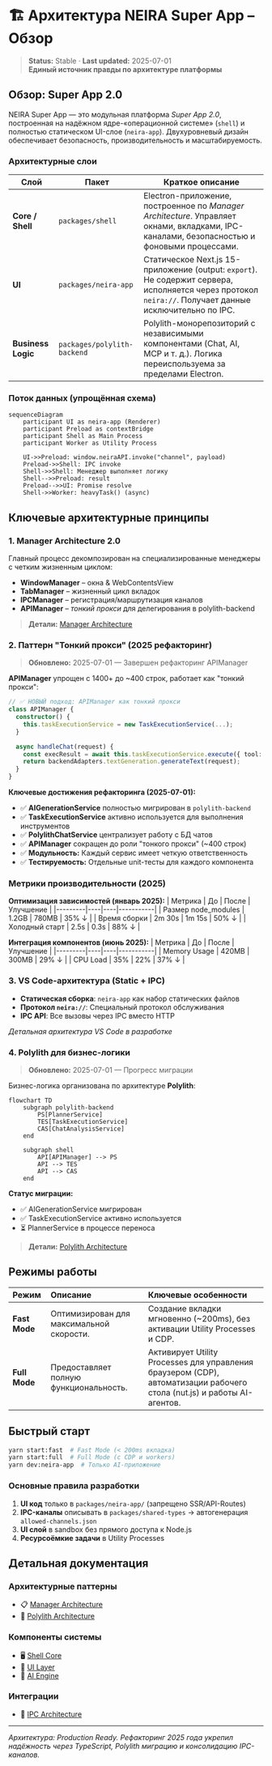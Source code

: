 # 🏗️ Архитектура NEIRA Super App – Обзор

> **Status:** Stable · **Last updated:** 2025-07-01  
> **Единый источник правды по архитектуре платформы**

## Обзор: Super App 2.0

NEIRA Super App — это модульная платформа _Super App 2.0_, построенная на надёжном ядре-«операционной системе» (`shell`) и полностью статическом UI-слое (`neira-app`). Двухуровневый дизайн обеспечивает безопасность, производительность и масштабируемость.

### Архитектурные слои

| Слой               | Пакет                       | Краткое описание                                                                                                                                        |
| ------------------ | --------------------------- | ------------------------------------------------------------------------------------------------------------------------------------------------------- |
| **Core / Shell**   | `packages/shell`            | Electron-приложение, построенное по _Manager Architecture_. Управляет окнами, вкладками, IPC-каналами, безопасностью и фоновыми процессами.             |
| **UI**             | `packages/neira-app`        | Статическое Next.js 15-приложение (output: `export`). Не содержит сервера, исполняется через протокол `neira://`. Получает данные исключительно по IPC. |
| **Business Logic** | `packages/polylith-backend` | Polylith-монорепозиторий с независимыми компонентами (Chat, AI, MCP и т. д.). Логика переиспользуема за пределами Electron.                             |

### Поток данных (упрощённая схема)

```mermaid
sequenceDiagram
    participant UI as neira-app (Renderer)
    participant Preload as contextBridge
    participant Shell as Main Process
    participant Worker as Utility Process

    UI->>Preload: window.neiraAPI.invoke("channel", payload)
    Preload->>Shell: IPC invoke
    Shell->>Shell: Менеджер выполняет логику
    Shell-->>Preload: result
    Preload-->>UI: Promise resolve
    Shell->>Worker: heavyTask() (async)
```

## Ключевые архитектурные принципы

### 1. Manager Architecture 2.0

Главный процесс декомпозирован на специализированные менеджеры с четким жизненным циклом:

- **WindowManager** – окна & WebContentsView
- **TabManager** – жизненный цикл вкладок
- **IPCManager** – регистрация/маршрутизация каналов
- **APIManager** – _тонкий прокси_ для делегирования в polylith-backend

> **Детали:** [Manager Architecture](/03-core-concepts/1-architecture-patterns/04-manager-architecture)

### 2. Паттерн "Тонкий прокси" (2025 рефакторинг)

> **Обновлено:** 2025-07-01 — Завершен рефакторинг APIManager

**APIManager** упрощен с 1400+ до ~400 строк, работает как "тонкий прокси":

```typescript
// ✅ НОВЫЙ подход: APIManager как тонкий прокси
class APIManager {
  constructor() {
    this.taskExecutionService = new TaskExecutionService(...);
  }

  async handleChat(request) {
    const execResult = await this.taskExecutionService.execute({ tool: toolName, params: args });
    return backendAdapters.textGeneration.generateText(request);
  }
}
```

**Ключевые достижения рефакторинга (2025-07-01):**

- ✅ **AIGenerationService** полностью мигрирован в `polylith-backend`
- ✅ **TaskExecutionService** активно используется для выполнения инструментов
- ✅ **PolylithChatService** централизует работу с БД чатов
- ✅ **APIManager** сокращен до роли "тонкого прокси" (~400 строк)
- ✅ **Модульность:** Каждый сервис имеет четкую ответственность
- ✅ **Тестируемость:** Отдельные unit-тесты для каждого компонента

### Метрики производительности (2025)

**Оптимизация зависимостей (январь 2025):**
| Метрика | До | После | Улучшение |
|---------|----|----|-----------|
| Размер node_modules | 1.2GB | 780MB | 35% ↓ |
| Время сборки | 2m 30s | 1m 15s | 50% ↓ |
| Холодный старт | 2.5s | 0.3s | 88% ↓ |

**Интеграция компонентов (июнь 2025):**
| Метрика | До | После | Улучшение |
|---------|----|----|-----------|
| Memory Usage | 420MB | 300MB | 29% ↓ |
| CPU Load | 35% | 22% | 37% ↓ |

### 3. VS Code-архитектура (Static + IPC)

- **Статическая сборка**: `neira-app` как набор статических файлов
- **Протокол `neira://`**: Специальный протокол обслуживания
- **IPC API**: Все вызовы через IPC вместо HTTP

_Детальная архитектура VS Code в разработке_

### 4. Polylith для бизнес-логики

> **Обновлено:** 2025-07-01 — Прогресс миграции

Бизнес-логика организована по архитектуре **Polylith**:

```mermaid
flowchart TD
    subgraph polylith-backend
        PS[PlannerService]
        TES[TaskExecutionService]
        CAS[ChatAnalysisService]
    end

    subgraph shell
        API[APIManager] --> PS
        API --> TES
        API --> CAS
    end
```

**Статус миграции:**

- ✅ AIGenerationService мигрирован
- ✅ TaskExecutionService активно используется
- ⏳ PlannerService в процессе переноса

> **Детали:** [Polylith Architecture](/03-core-concepts/1-architecture-patterns/10-polylith-architecture)

## Режимы работы

| Режим         | Описание                                 | Ключевые особенности                                                                                                    |
| :------------ | :--------------------------------------- | :---------------------------------------------------------------------------------------------------------------------- |
| **Fast Mode** | Оптимизирован для максимальной скорости. | Создание вкладки мгновенно (~200ms), без активации Utility Processes и CDP.                                             |
| **Full Mode** | Предоставляет полную функциональность.   | Активирует Utility Processes для управления браузером (CDP), автоматизации рабочего стола (nut.js) и работы AI-агентов. |

## Быстрый старт

```bash
yarn start:fast  # Fast Mode (< 200ms вкладка)
yarn start:full  # Full Mode (с CDP и workers)
yarn dev:neira-app  # Только AI-приложение
```

### Основные правила разработки

1. **UI код** только в `packages/neira-app/` (запрещено SSR/API-Routes)
2. **IPC-каналы** описывать в `packages/shared-types` → автогенерация `allowed-channels.json`
3. **UI слой** в sandbox без прямого доступа к Node.js
4. **Ресурсоёмкие задачи** в Utility Processes

## Детальная документация

### Архитектурные паттерны

- 📋 [Manager Architecture](/03-core-concepts/1-architecture-patterns/04-manager-architecture)
- 🧱 [Polylith Architecture](/03-core-concepts/1-architecture-patterns/10-polylith-architecture)

### Компоненты системы

- 🖥️ [Shell Core](/03-core-concepts/2-shell-core/01-shell-architecture)
- 🎨 [UI Layer](/03-core-concepts/3-ui-layer/01-chat-architecture)
- 🤖 [AI Engine](/03-core-concepts/4-ai-engine/01-ai-architecture)

### Интеграции

- 🔌 [IPC Architecture](/03-core-concepts/2-shell-core/06-ipc-architecture)

---

_Архитектура: Production Ready. Рефакторинг 2025 года укрепил надёжность через TypeScript, Polylith миграцию и консолидацию IPC-каналов._
